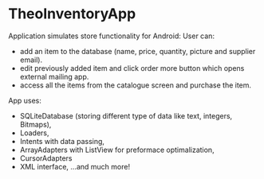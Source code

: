 # TheoInventoryApp

Application simulates store functionality for Android: 
User can:
- add an item to the database (name, price, quantity, picture and supplier email).
- edit previously added item and click order more button which opens external mailing app.
- access all the items from the catalogue screen and purchase the item.

App uses:
- SQLiteDatabase (storing different type of data like text, integers, Bitmaps), 
- Loaders, 
- Intents with data passing, 
- ArrayAdapters with ListView for preformace optimalization,
- CursorAdapters 
- XML interface,
...and much more!
